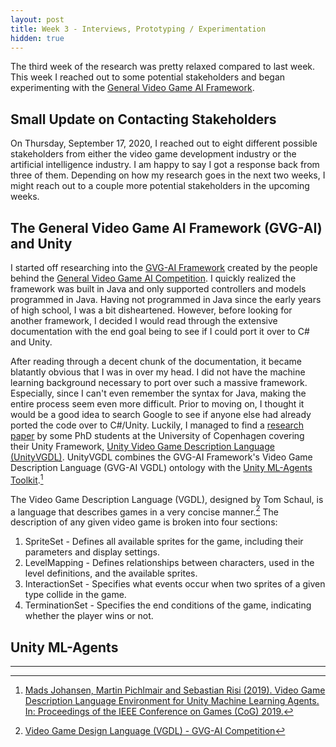 ```yaml
---
layout: post
title: Week 3 - Interviews, Prototyping / Experimentation
hidden: true
---
```


The third week of the research was pretty relaxed compared to last week. This week I reached out to some potential stakeholders and began experimenting with the [General Video Game AI Framework](https://github.com/GAIGResearch/gvgai/wiki).

## Small Update on Contacting Stakeholders

On Thursday, September 17, 2020, I reached out to eight different possible stakeholders from either the video game development industry or the artificial intelligence industry. I am happy to say I got a response back from three of them. Depending on how my research goes in the next two weeks, I might reach out to a couple more potential stakeholders in the upcoming weeks.

## The General Video Game AI Framework (GVG-AI) and Unity

I started off researching into the [GVG-AI Framework](https://github.com/GAIGResearch/gvgai/wiki) created by the people behind the [General Video Game AI Competition](http://www.gvgai.net/). I quickly realized the framework was built in Java and only supported controllers and models programmed in Java. Having not programmed in Java since the early years of high school, I was a bit disheartened. However, before looking for another framework, I decided I would read through the extensive documentation with the end goal being to see if I could port it over to C# and Unity. 

After reading through a decent chunk of the documentation, it became blatantly obvious that I was in over my head. I did not have the machine learning background necessary to port over such a massive framework. Especially, since I can't even remember the syntax for Java, making the entire process seem even more difficult. Prior to moving on, I thought it would be a good idea to search Google to see if anyone else had already ported the code over to C#/Unity. Luckily, I managed to find a [research paper](https://ieee-cog.org/2019/papers/paper_209.pdf) by some PhD students at the University of Copenhagen covering their Unity Framework, [Unity Video Game Description Language (UnityVGDL)](https://github.com/pyjamads/UnityVGDL). UnityVGDL combines the GVG-AI Framework's Video Game Description Language (GVG-AI VGDL) ontology with the [Unity ML-Agents Toolkit](https://github.com/Unity-Technologies/ml-agents).[^fn-unityvgdl_paper]

The Video Game Description Language (VGDL), designed by Tom Schaul, is a language that describes games in a very concise manner.[^fn-vgdl_definition] The description of any given video game is broken into four sections:
1. SpriteSet - Defines all available sprites for the game, including their parameters and display settings.
2. LevelMapping - Defines relationships between characters, used in the level definitions, and the available sprites.
3. InteractionSet - Specifies what events occur when two sprites of a given type collide in the game.
4. TerminationSet - Specifies the end conditions of the game, indicating whether the player wins or not.




## Unity ML-Agents



-----

[^fn-unityvgdl_paper]: [Mads Johansen, Martin Pichlmair and Sebastian Risi (2019). Video Game Description Language Environment for Unity Machine Learning Agents. In: Proceedings of the IEEE Conference on Games (CoG) 2019.](https://ieee-cog.org/2019/papers/paper_209.pdf)
[^fn-vgdl_definition]: [Video Game Design Language (VGDL) - GVG-AI Competition](http://www.gvgai.net/vgdl.php)
